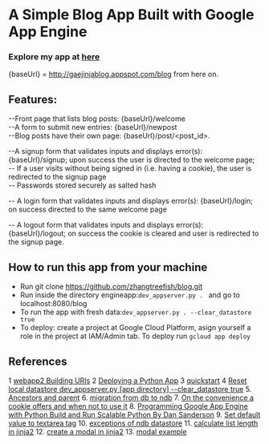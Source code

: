 # A Simple Blog App Built with Google App Engine
### Explore my app at [here](http://gaejinjablog.appspot.com/blog)
{baseUrl} = http://gaejinjablog.appspot.com/blog from here on.
## Features:
--Front page that lists blog posts: {baseUrl}/welcome<br />
--A form to submit new entries: {baseUrl}/newpost<br />
--Blog posts have their own page: {baseUrl}/post/<post_id>.<br />

--A signup form that validates inputs and displays error(s):
  {baseUrl}/signup; upon success the user is directed to the
  welcome page;<br />
-- If a user visits without being signed in (i.e. having a cookie),
   the user is redirected to the signup page<br />
-- Passwords stored securely as salted hash<br />

-- A login form that validates inputs and displays error(s):
   {baseUrl}/login; on success directed to the same welcome page<br />

-- A logout form that validates inputs and displays error(s):
   {baseUrl}/logout; on success the cookie is cleared and user is
   redirected to the signup page.<br />

## How to run this app from your machine

* Run git clone https://github.com/zhangtreefish/blog.git
* Run inside the directory engineapp:`dev_appserver.py . `
  and go to localhost:8080/blog
* To run the app with fresh data:`dev_appserver.py . --clear_datastore true`
* To deploy: create a project at Google Cloud Platform, asign
  yourself a role in the project at IAM/Admin tab. To deploy run
 `gcloud app deploy`

## References
1 [webapp2 Building URIs](https://webapp2.readthedocs.io/en/latest/guide/routing.html#guide-routing-building-uris)
2 [Deploying a Python App](https://cloud.google.com/appengine/docs/python/tools/uploadinganapp)
3 [quickstart](https://cloud.google.com/appengine/docs/python/quickstart)
4 [Reset local datastore  dev_appserver.py [app directory] --clear_datastore true](http://stackoverflow.com/questions/1010573/how-do-i-delete-all-entities-from-my-local-google-app-engine-datastore)
5. [Ancestors and parent](https://cloud.google.com/appengine/docs/python/ndb/creating-entity-keys)
6. [migration from db to ndb](https://cloud.google.com/appengine/docs/python/ndb/db_to_ndb)
7. [On the convenience a cookie offers and when not to use it](https://fishbowl.pastiche.org/2004/01/19/persistent_login_cookie_best_practice/)
8. [Programming Google App Engine with Python Build and Run Scalable Python
By Dan Sanderson](https://books.google.com/books?id=4BIDCgAAQBAJ&pg=PA214&lpg=PA214&dq=required%3DTrue+not+enforced+by+ndb&source=bl&ots=lmJklvVdvb&sig=AcEdzFGzanzajz9F23-HEp_5Y8w&hl=en&sa=X&ved=0ahUKEwjmmtrvs5zRAhUjwFQKHT7zBIAQ6AEIKDAC#v=onepage&q=required%3DTrue%20not%20enforced%20by%20ndb&f=false)
9. [Set default value to textarea tag](http://stackoverflow.com/questions/6007219/how-to-add-default-value-for-html-textarea)
10. [exceptions of ndb datastore](https://cloud.google.com/appengine/docs/python/ndb/exceptions)
11. [calculate list length in jinja2](http://stackoverflow.com/questions/24163579/length-of-string-in-jinja-flask)
12. [create a modal in jinja2](http://stackoverflow.com/questions/21944735/what-is-the-data-target-attribute-in-bootstrap-3)
13. [modal example](http://getbootstrap.com/javascript/#modals-examples)